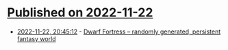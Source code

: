 # [Published on 2022-11-22](index.md)

* [2022-11-22, 20:45:12](https://news.ycombinator.com/item?id=33711253) - [Dwarf Fortress – randomly generated, persistent fantasy world](http://www.bay12games.com/dwarves/features.html)

